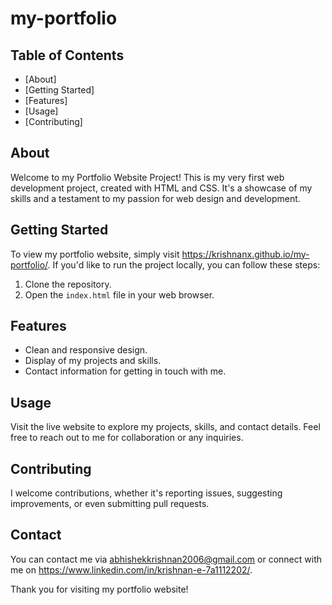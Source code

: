 # my-portfolio
## Table of Contents
- [About]
- [Getting Started]
- [Features]
- [Usage]
- [Contributing]
  

## About
Welcome to my Portfolio Website Project! This is my very first web development project, created with HTML and CSS. It's a showcase of my skills and a testament to my passion for web design and development.

## Getting Started
To view my portfolio website, simply visit https://krishnanx.github.io/my-portfolio/. If you'd like to run the project locally, you can follow these steps:
1. Clone the repository.
2. Open the `index.html` file in your web browser.

## Features
- Clean and responsive design.
- Display of my projects and skills.
- Contact information for getting in touch with me.

## Usage
Visit the live website to explore my projects, skills, and contact details. Feel free to reach out to me for collaboration or any inquiries.

## Contributing
I welcome contributions, whether it's reporting issues, suggesting improvements, or even submitting pull requests.

## Contact
You can contact me via abhishekkrishnan2006@gmail.com or connect with me on https://www.linkedin.com/in/krishnan-e-7a1112202/.

Thank you for visiting my portfolio website!
